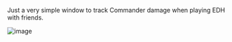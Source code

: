 Just a very simple window to track Commander damage when playing EDH with friends.

![image](https://github.com/user-attachments/assets/3fae5264-5e5b-4372-b25f-ca43c15b8daf)

